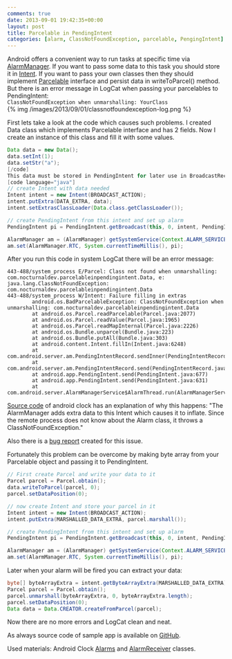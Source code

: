 ```yaml
---
comments: true
date: 2013-09-01 19:42:35+00:00
layout: post
title: Parcelable in PendingIntent
categories: [alarm, ClassNotFoundException, parcelable, PengingIntent]
---
```


Android offers a convenient way to run tasks at specific time via [AlarmManager](http://developer.android.com/reference/android/app/AlarmManager.html). If you want to pass some data to this task you should store it in [Intent](http://developer.android.com/reference/android/content/Intent.html). If you want to pass your own classes then they should implement [Parcelable](http://developer.android.com/reference/android/os/Parcelable.html) interface and persist data in writeToParcel() method. But there is an error message in LogCat when passing your parcelables to PendingIntent:  
`ClassNotFoundException when unmarshalling: YourClass`  
{% img /images/2013/09/01/classnotfoundexception-log.png %}

<!-- more -->

First lets take a look at the code which causes such problems. I created Data class which implements Parcelable interface and has 2 fields. Now I create an instance of this class and fill it with some values.
``` java
Data data = new Data();
data.setInt(1);
data.setStr("a");
[/code]
This data must be stored in PendingIntent for later use in BroadcastReceiver. This is how it can be done:
[code language="java"]
// create Intent with data needed
Intent intent = new Intent(BROADCAST_ACTION);
intent.putExtra(DATA_EXTRA, data);
intent.setExtrasClassLoader(Data.class.getClassLoader());

// create PendingIntent from this intent and set up alarm
PendingIntent pi = PendingIntent.getBroadcast(this, 0, intent, PendingIntent.FLAG_CANCEL_CURRENT);

AlarmManager am = (AlarmManager) getSystemService(Context.ALARM_SERVICE);
am.set(AlarmManager.RTC, System.currentTimeMillis(), pi);
```

After you run this code in system LogCat there will be an error message:
``` text
443-488/system_process E/Parcel: Class not found when unmarshalling: com.nocturnaldev.parcelableinpendingintent.Data, e: java.lang.ClassNotFoundException: com.nocturnaldev.parcelableinpendingintent.Data
443-488/system_process W/Intent: Failure filling in extras
        android.os.BadParcelableException: ClassNotFoundException when unmarshalling: com.nocturnaldev.parcelableinpendingintent.Data
        at android.os.Parcel.readParcelable(Parcel.java:2077)
        at android.os.Parcel.readValue(Parcel.java:1965)
        at android.os.Parcel.readMapInternal(Parcel.java:2226)
        at android.os.Bundle.unparcel(Bundle.java:223)
        at android.os.Bundle.putAll(Bundle.java:303)
        at android.content.Intent.fillIn(Intent.java:6248)
        at com.android.server.am.PendingIntentRecord.sendInner(PendingIntentRecord.java:210)
        at com.android.server.am.PendingIntentRecord.send(PendingIntentRecord.java:192)
        at android.app.PendingIntent.send(PendingIntent.java:677)
        at android.app.PendingIntent.send(PendingIntent.java:631)
        at com.android.server.AlarmManagerService$AlarmThread.run(AlarmManagerService.java:828)
```

[Source code](https://android.googlesource.com/platform/packages/apps/DeskClock/+/master/src/com/android/deskclock/Alarms.java) of android clock has an explanation of why this happens: "The AlarmManager adds extra data to this Intent which causes it to inflate. Since the remote process does not know about the Alarm class, it throws a ClassNotFoundException."

Also there is a [bug report](https://code.google.com/p/android/issues/detail?id=6822) created for this issue.

Fortunately this problem can be overcome by making byte array from your Parcelable object and passing it to PendingIntent.
``` java
// First create Parcel and write your data to it
Parcel parcel = Parcel.obtain();
data.writeToParcel(parcel, 0);
parcel.setDataPosition(0);

// now create Intent and store your parcel in it
Intent intent = new Intent(BROADCAST_ACTION);
intent.putExtra(MARSHALLED_DATA_EXTRA, parcel.marshall());

// create PendingIntent from this intent and set up alarm
PendingIntent pi = PendingIntent.getBroadcast(this, 0, intent, PendingIntent.FLAG_CANCEL_CURRENT);

AlarmManager am = (AlarmManager) getSystemService(Context.ALARM_SERVICE);
am.set(AlarmManager.RTC, System.currentTimeMillis(), pi);
```

Later when your alarm will be fired you can extract your data:
``` java
byte[] byteArrayExtra = intent.getByteArrayExtra(MARSHALLED_DATA_EXTRA);
Parcel parcel = Parcel.obtain();
parcel.unmarshall(byteArrayExtra, 0, byteArrayExtra.length);
parcel.setDataPosition(0);
Data data = Data.CREATOR.createFromParcel(parcel);
```

Now there are no more errors and LogCat clean and neat.

As always source code of sample app is available on [GitHub](https://github.com/J-rooft/Parcelable-In-PendingIntent).

Used materials:
Android Clock [Alarms](https://android.googlesource.com/platform/packages/apps/DeskClock/+/master/src/com/android/deskclock/Alarms.java) and [AlarmReceiver](https://android.googlesource.com/platform/packages/apps/DeskClock/+/master/src/com/android/deskclock/AlarmReceiver.java) classes.

